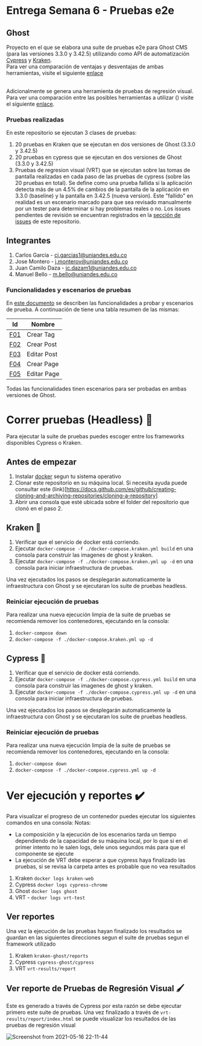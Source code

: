 # Entrega Semana 6 - Pruebas e2e
## Ghost 
Proyecto en el que se elabora una suite de pruebas e2e para Ghost CMS (para las versiones 3.3.0 y 3.42.5) utilizando como API de automatización [Cypress](https://www.cypress.io/) y [Kraken](https://thesoftwaredesignlab.github.io/KrakenMobile/).
<br/>
Para ver una comparación de ventajas y desventajas de ambas herramientas, visite el siguiente [enlace](https://github.com/jmonterovalverdeMISO/MISO4103-EntregaSemana/wiki/Ventajas-y-desventajas---Cypress-y-Kraken)
<br/><br/>

Adicionalmente se genera una herramienta de pruebas de regresión visual. 
<br/>
Para ver una comparación entre las posibles herramientas a utilizar () visite el siguiente [enlace](https://github.com/jmonterovalverdeMISO/MISO4103-EntregaSemana/wiki/Ventajas-y-desventajas---Herramientas-VRT).

### Pruebas realizadas
En este repositorio se ejecutan 3 clases de pruebas:
1. 20 pruebas en Kraken que se ejecutan en dos versiones de Ghost (3.3.0 y 3.42.5)
2. 20 pruebas en cypress que se ejecutan en dos versiones de Ghost (3.3.0 y 3.42.5)
3. Pruebas de regresion visual (VRT) que se ejecutan sobre las tomas de pantalla realizadas en cada paso de las pruebas de cypress (sobre las 20 pruebas en total). Se define como una prueba fallida si la aplicación detecta más de un 4.5% de cambios de la pantalla de la aplicación en 3.3.0 (baseline) y la pantalla en 3.42.5 (nueva version). Este "fallido" en realidad es un escenario marcado para que sea revisado manualmente por un tester para determinar si hay problemas reales o no. Los issues pendientes de revisión se encuentran registrados en la [sección de issues](https://github.com/jmonterovalverdeMISO/MISO4103-EntregaSemana/issues) de este repositorio.

## Integrantes
1. Carlos Garcia - cj.garcias1@uniandes.edu.co
2. Jose Montero - j.monterov@uniandes.edu.co
3. Juan Camilo Daza - jc.dazam1@uniandes.edu.co
4. Manuel Bello - m.bello@uniandes.edu.co

### Funcionalidades y escenarios de pruebas
En [este documento](https://github.com/jmonterovalverdeMISO/MISO4103-EntregaSemana/wiki/Funcionalidades) se describen las funcionalidades a probar y escenarios de prueba. A continuación de tiene una tabla resumen de las mismas:

| Id | Nombre | 
| - | - | 
| [F01](https://github.com/jmonterovalverdeMISO/MISO4103-EntregaSemana/wiki/F01) | Crear Tag |
| [F02](https://github.com/jmonterovalverdeMISO/MISO4103-EntregaSemana/wiki/F02) | Crear Post | 
| [F03](F03) | Editar Post | 
| [F04](https://github.com/jmonterovalverdeMISO/MISO4103-EntregaSemana/wiki/F04) | Crear Page | 
| [F05](https://github.com/jmonterovalverdeMISO/MISO4103-EntregaSemana/wiki/F05) | Editar Page | 

Todas las funcionalidades tinen escenarios para ser probadas en ambas versiones de Ghost.



# Correr pruebas (Headless) :rocket:
Para ejecutar la suite de pruebas puedes escoger entre los frameworks disponibles Cypress o Kraken.

## Antes de empezar
1. Instalar [docker](https://www.docker.com/get-started) segun tu sistema operativo
2. Clonar este repositorio en su máquina local. Si necesita ayuda puede consultar este (link)[https://docs.github.com/es/github/creating-cloning-and-archiving-repositories/cloning-a-repository]
3. Abrir una consola que esté ubicada sobre el folder del repositorio que clonó en el paso 2.

## Kraken :octopus:
1. Verificar que el servicio de docker está corriendo.
2. Ejecutar `docker-compose -f ./docker-compose.kraken.yml build` en una consola para construir las imagenes de ghost y kraken. 
3. Ejecutar `docker-compose -f ./docker-compose.kraken.yml up -d` en una consola para iniciar infraestructura de pruebas.

Una vez ejecutados los pasos se desplegarán automaticamente la infraestructura con Ghost y se ejecutaran los suite de pruebas headless.

### Reiniciar ejecución de pruebas
Para realizar una nueva ejecución limpia de la suite de pruebas se recomienda remover los contenedores, ejecutando en la consola:

1. `docker-compose down`
2. `docker-compose -f ./docker-compose.kraken.yml up -d`

## Cypress :robot:
1. Verificar que el servicio de docker está corriendo.
2. Ejecutar `docker-compose -f ./docker-compose.cypress.yml build` en una consola para construir las imagenes de ghost y kraken. 
3. Ejecutar `docker-compose -f ./docker-compose.cypress.yml up -d` en una consola para iniciar infraestructura de pruebas.

Una vez ejecutados los pasos se desplegarán automaticamente la infraestructura con Ghost y se ejecutaran los suite de pruebas headless.

### Reiniciar ejecución de pruebas
Para realizar una nueva ejecución limpia de la suite de pruebas se recomienda remover los contenedores, ejecutando en la consola:

1. `docker-compose down`
2. `docker-compose -f ./docker-compose.cypress.yml up -d`



# Ver ejecución y reportes :heavy_check_mark:
Para visualizar el progreso de un contenedor puedes ejecutar los siguientes comandos en una consola:
Notas: 
- La composición y la ejecución de los escenarios tarda un tiempo dependiendo de la capacidad de su máquina local, por lo que si en el primer intento no le salen logs, dele unos segundos más para que el componente se ejecute
- La ejecución de VRT debe esperar a que cypress haya finalizado las pruebas, si se revisa la carpeta antes es probable que no vea resultados

1. Kraken `docker logs kraken-web`
2. Cypress `docker logs cypress-chrome`
3. Ghost `docker logs ghost`
4. VRT - `docker logs vrt-test`

## Ver reportes
Una vez la ejecución de las pruebas hayan finalizado los resultados se guardan en las siguientes direcciones segun el suite de pruebas segun el framework utilizado

1. Kraken `kraken-ghost/reports`
2. Cypress `cypress-ghost/cypress`
3. VRT `vrt-results/report`

## Ver reporte de Pruebas de Regresión Visual :paintbrush:
Este es generado a través de Cypress por esta razón se debe ejecutar primero este suite de pruebas. Una vez finalizado a través de `vrt-results/report/index.html` se puede visualizar los resultados de las pruebas de regresión visual

![Screenshot from 2021-05-16 22-11-44](https://user-images.githubusercontent.com/78863809/118427858-ccf52e00-b693-11eb-85c2-b1c56c9a727a.png)



